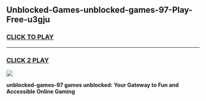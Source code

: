 
## Unblocked-Games-unblocked-games-97-Play-Free-u3gju
<h3>
<a href="https://premium76.site?title=unblocked-games-97&ref=21A">CLICK TO PLAY</a></h3>
<hr>

<h3>
<a href="https://premium76.site?title=unblocked-games-97&ref=21A">CLICK 2 PLAY</a>
  
</h3>

<a href="https://premium76.site?title=unblocked-games-97&ref=21A"><img src="https://clearcache.store/games.png"></a>


**unblocked-games-97 games unblocked: Your Gateway to Fun and Accessible Online Gaming**
